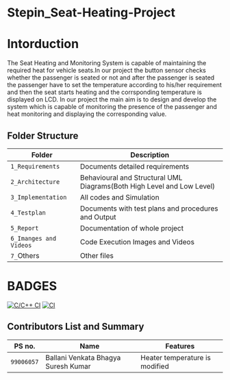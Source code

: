 # Stepin_Seat-Heating-Project
# Intorduction
The Seat Heating and Monitoring System is capable of maintaining the required heat for vehicle seats.In our project the button sensor checks whether the passenger is seated or not and after the passenger is seated the passenger have to set the temperature according to his/her requirement and then the seat starts heating and the corrsponding temperature is displayed on LCD. In our project the main aim is to design and develop the system which is capable of monitoring the presence of the passenger and heat monitoring and displaying the corresponding value.


## Folder Structure
Folder                   | Description
-------------------------| -----------------------------------------
`1_Requirements`         | Documents detailed requirements
`2_Architecture`         | Behavioural and Structural UML Diagrams(Both High Level and Low Level)
`3_Implementation`     | All codes and Simulation
`4_Testplan`       | Documents with test plans and procedures and Output
`5_Report`               | Documentation of whole project
`6_Imanges and Videos`      | Code Execution Images and Videos
`7_`Others      | Other files


# BADGES
[![C/C++ CI](https://github.com/BVBSureshKumar/Stepin_Embedded_Seat-Heating-Project/actions/workflows/c-cpp.yml/badge.svg)](https://github.com/BVBSureshKumar/Stepin_Embedded_Seat-Heating-Project/actions/workflows/c-cpp.yml)
[![CI](https://github.com/BVBSureshKumar/Stepin_Embedded_Seat-Heating-Project/actions/workflows/main.yml/badge.svg)](https://github.com/BVBSureshKumar/Stepin_Embedded_Seat-Heating-Project/actions/workflows/main.yml)



## Contributors List and Summary
|PS no. |  Name   |    Features    |
|-------|---------|----------------|
| `99006057` | Ballani Venkata Bhagya Suresh Kumar |Heater temperature is modified|
